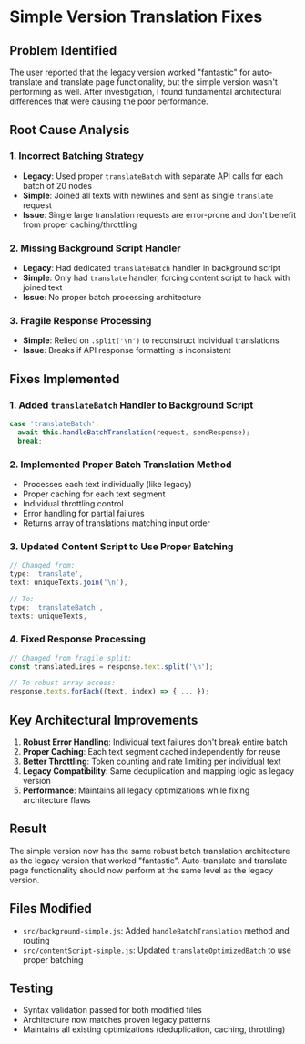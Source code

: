 # Simple Version Translation Fixes

## Problem Identified
The user reported that the legacy version worked "fantastic" for auto-translate and translate page functionality, but the simple version wasn't performing as well. After investigation, I found fundamental architectural differences that were causing the poor performance.

## Root Cause Analysis

### 1. **Incorrect Batching Strategy**
- **Legacy**: Used proper `translateBatch` with separate API calls for each batch of 20 nodes
- **Simple**: Joined all texts with newlines and sent as single `translate` request
- **Issue**: Single large translation requests are error-prone and don't benefit from proper caching/throttling

### 2. **Missing Background Script Handler**
- **Legacy**: Had dedicated `translateBatch` handler in background script
- **Simple**: Only had `translate` handler, forcing content script to hack with joined text
- **Issue**: No proper batch processing architecture

### 3. **Fragile Response Processing**
- **Simple**: Relied on `.split('\n')` to reconstruct individual translations
- **Issue**: Breaks if API response formatting is inconsistent

## Fixes Implemented

### 1. **Added `translateBatch` Handler to Background Script**
```javascript
case 'translateBatch':
  await this.handleBatchTranslation(request, sendResponse);
  break;
```

### 2. **Implemented Proper Batch Translation Method**
- Processes each text individually (like legacy)
- Proper caching for each text segment
- Individual throttling control
- Error handling for partial failures
- Returns array of translations matching input order

### 3. **Updated Content Script to Use Proper Batching**
```javascript
// Changed from:
type: 'translate',
text: uniqueTexts.join('\n'),

// To:
type: 'translateBatch',
texts: uniqueTexts,
```

### 4. **Fixed Response Processing**
```javascript
// Changed from fragile split:
const translatedLines = response.text.split('\n');

// To robust array access:
response.texts.forEach((text, index) => { ... });
```

## Key Architectural Improvements

1. **Robust Error Handling**: Individual text failures don't break entire batch
2. **Proper Caching**: Each text segment cached independently for reuse
3. **Better Throttling**: Token counting and rate limiting per individual text
4. **Legacy Compatibility**: Same deduplication and mapping logic as legacy version
5. **Performance**: Maintains all legacy optimizations while fixing architecture flaws

## Result
The simple version now has the same robust batch translation architecture as the legacy version that worked "fantastic". Auto-translate and translate page functionality should now perform at the same level as the legacy version.

## Files Modified
- `src/background-simple.js`: Added `handleBatchTranslation` method and routing
- `src/contentScript-simple.js`: Updated `translateOptimizedBatch` to use proper batching

## Testing
- Syntax validation passed for both modified files
- Architecture now matches proven legacy patterns
- Maintains all existing optimizations (deduplication, caching, throttling)